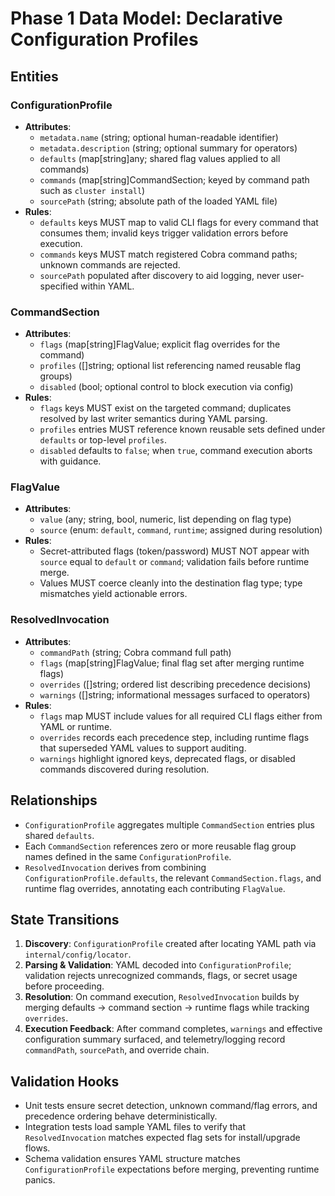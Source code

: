 # Phase 1 Data Model: Declarative Configuration Profiles

## Entities

### ConfigurationProfile
- **Attributes**:
  - `metadata.name` (string; optional human-readable identifier)
  - `metadata.description` (string; optional summary for operators)
  - `defaults` (map[string]any; shared flag values applied to all commands)
  - `commands` (map[string]CommandSection; keyed by command path such as `cluster install`)
  - `sourcePath` (string; absolute path of the loaded YAML file)
- **Rules**:
  - `defaults` keys MUST map to valid CLI flags for every command that consumes them; invalid keys trigger validation errors before execution.
  - `commands` keys MUST match registered Cobra command paths; unknown commands are rejected.
  - `sourcePath` populated after discovery to aid logging, never user-specified within YAML.

### CommandSection
- **Attributes**:
  - `flags` (map[string]FlagValue; explicit flag overrides for the command)
  - `profiles` ([]string; optional list referencing named reusable flag groups)
  - `disabled` (bool; optional control to block execution via config)
- **Rules**:
  - `flags` keys MUST exist on the targeted command; duplicates resolved by last writer semantics during YAML parsing.
  - `profiles` entries MUST reference known reusable sets defined under `defaults` or top-level `profiles`.
  - `disabled` defaults to `false`; when `true`, command execution aborts with guidance.

### FlagValue
- **Attributes**:
  - `value` (any; string, bool, numeric, list depending on flag type)
  - `source` (enum: `default`, `command`, `runtime`; assigned during resolution)
- **Rules**:
  - Secret-attributed flags (token/password) MUST NOT appear with `source` equal to `default` or `command`; validation fails before runtime merge.
  - Values MUST coerce cleanly into the destination flag type; type mismatches yield actionable errors.

### ResolvedInvocation
- **Attributes**:
  - `commandPath` (string; Cobra command full path)
  - `flags` (map[string]FlagValue; final flag set after merging runtime flags)
  - `overrides` ([]string; ordered list describing precedence decisions)
  - `warnings` ([]string; informational messages surfaced to operators)
- **Rules**:
  - `flags` map MUST include values for all required CLI flags either from YAML or runtime.
  - `overrides` records each precedence step, including runtime flags that superseded YAML values to support auditing.
  - `warnings` highlight ignored keys, deprecated flags, or disabled commands discovered during resolution.

## Relationships
- `ConfigurationProfile` aggregates multiple `CommandSection` entries plus shared `defaults`.
- Each `CommandSection` references zero or more reusable flag group names defined in the same `ConfigurationProfile`.
- `ResolvedInvocation` derives from combining `ConfigurationProfile.defaults`, the relevant `CommandSection.flags`, and runtime flag overrides, annotating each contributing `FlagValue`.

## State Transitions
1. **Discovery**: `ConfigurationProfile` created after locating YAML path via `internal/config/locator`.
2. **Parsing & Validation**: YAML decoded into `ConfigurationProfile`; validation rejects unrecognized commands, flags, or secret usage before proceeding.
3. **Resolution**: On command execution, `ResolvedInvocation` builds by merging defaults → command section → runtime flags while tracking `overrides`.
4. **Execution Feedback**: After command completes, `warnings` and effective configuration summary surfaced, and telemetry/logging record `commandPath`, `sourcePath`, and override chain.

## Validation Hooks
- Unit tests ensure secret detection, unknown command/flag errors, and precedence ordering behave deterministically.
- Integration tests load sample YAML files to verify that `ResolvedInvocation` matches expected flag sets for install/upgrade flows.
- Schema validation ensures YAML structure matches `ConfigurationProfile` expectations before merging, preventing runtime panics.
